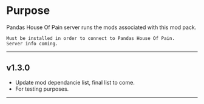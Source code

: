 # Purpose

Pandas House Of Pain server runs the mods associated with this mod pack.

```
Must be installed in order to connect to Pandas House Of Pain.
Server info coming.
```

***

## v1.3.0
- Update mod dependancie list, final list to come.
- For testing purposes.
***